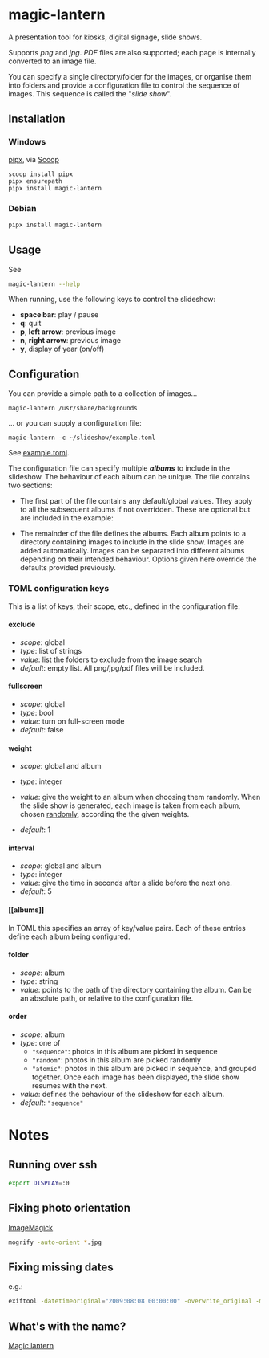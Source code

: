 # magic-lantern
A presentation tool for kiosks, digital signage, slide shows.

Supports *png* and *jpg*.  *PDF* files are also supported; each page is internally converted to an image file.

You can specify a single directory/folder for the images, or organise them into folders and provide a configuration file to control the sequence of images. This sequence is called the "*slide show*".



## Installation

### Windows

[pipx](https://pipx.pypa.io/stable/), via [Scoop](https://scoop.sh/)

```
scoop install pipx
pipx ensurepath
pipx install magic-lantern
```

### Debian

```bash
pipx install magic-lantern
```

## Usage

See 

```bash
magic-lantern --help
```

When running, use the following keys to control the slideshow:
- **space bar**: play / pause
- **q**: quit
- **p**, **left arrow**: previous image
- **n**, **right arrow**: previous image
- **y**, display of year (on/off)

## Configuration 
You can provide a simple path to a collection of images...

```
magic-lantern /usr/share/backgrounds
```

... or you can supply a configuration file:
```
magic-lantern -c ~/slideshow/example.toml
```
See [example.toml](example.toml).  

The configuration file can specify multiple ***albums*** to include in the slideshow.  The behaviour of each album can be unique.  The file contains two sections:

- The first part of the file contains any default/global values.  They apply to all the subsequent albums if not overridden.  These are optional but are included in the example:

- The remainder of the file defines the albums.  Each album points to a directory containing images to include in the slide show.  Images are added automatically. Images can be separated into different albums depending on their intended behaviour. 
Options given here override the defaults provided previously.

### TOML configuration keys

This is a list of keys, their scope, etc., defined in the configuration file:

#### exclude
- *scope*: global 
- *type*: list of strings
- *value*: list the folders to exclude from the image search
- *default*: empty list.  All png/jpg/pdf files will be included.

#### fullscreen
- *scope*: global
- *type*: bool
- *value*: turn on full-screen mode
- *default*: false

#### weight
- *scope*: global and album
- *type*: integer
- *value*: give the weight to an album when choosing them randomly. When the slide show is generated, each image is taken from each album, chosen [randomly](https://docs.python.org/3/library/random.html#random.choices), according the the given weights.

- *default*: 1

#### interval
- *scope*: global and album
- *type*: integer
- *value*: give the time in seconds after a slide before the next one. 
- *default*: 5

#### [[albums]]
In TOML this specifies an array of key/value pairs.  Each of these entries define each album being configured. 

#### folder
- *scope*: album
- *type*: string
- *value*: points to the path of the directory containing the album.  Can be an absolute path, or relative to the configuration file.

#### order
- *scope*: album
- *type*: one of
    - `"sequence"`: photos in this album are picked in sequence
    - `"random"`: photos in this album are picked randomly
    - `"atomic"`: photos in this album are picked in sequence, and grouped together.  Once each image has been displayed, the slide show resumes with the next.
- *value*: defines the behaviour of the slideshow for each album.
- *default*: `"sequence"`




# Notes

## Running over ssh
```bash
export DISPLAY=:0
```

## Fixing photo orientation 
[ImageMagick](https://imagemagick.org/script/mogrify.php)

```bash
mogrify -auto-orient *.jpg
```

## Fixing missing dates
e.g.: 

```bash
exiftool -datetimeoriginal="2009:08:08 00:00:00" -overwrite_original -m *
```

## What's with the name?
[Magic lantern](https://en.wikipedia.org/wiki/Magic_lantern)